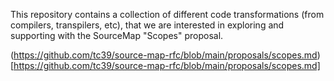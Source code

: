 
This repository contains a collection of different code transformations (from compilers, transpilers, etc), that we are interested in exploring and supporting with the SourceMap "Scopes" proposal.

(https://github.com/tc39/source-map-rfc/blob/main/proposals/scopes.md)[https://github.com/tc39/source-map-rfc/blob/main/proposals/scopes.md]
